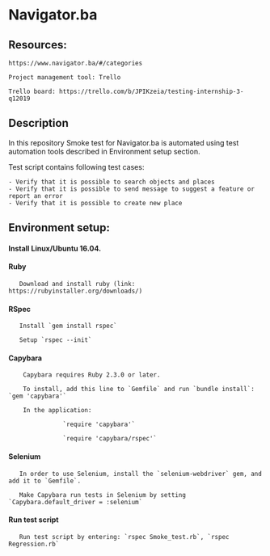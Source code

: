 # Navigator.ba
## Resources:

    https://www.navigator.ba/#/categories

    Project management tool: Trello

    Trello board: https://trello.com/b/JPIKzeia/testing-internship-3-q12019
    
## Description

In this repository Smoke test for Navigator.ba is automated using test automation tools described in Environment setup section.

Test script contains following test cases: 

    - Verify that it is possible to search objects and places
    - Verify that it is possible to send message to suggest a feature or report an error
    - Verify that it is possible to create new place







## Environment setup: 

#### Install Linux/Ubuntu 16.04.

#### Ruby  
          
       Download and install ruby (link: https://rubyinstaller.org/downloads/)

#### RSpec

       Install `gem install rspec`

       Setup `rspec --init`

#### Capybara 
            
        Capybara requires Ruby 2.3.0 or later. 

        To install, add this line to `Gemfile` and run `bundle install`:  `gem 'capybara'`

        In the application:

                   `require 'capybara'`
                   
                   `require 'capybara/rspec'`


#### Selenium
     
       In order to use Selenium, install the `selenium-webdriver` gem, and add it to `Gemfile`.
       
       Make Capybara run tests in Selenium by setting `Capybara.default_driver = :selenium`
       
              
          
#### Run test script

       Run test script by entering: `rspec Smoke_test.rb`, `rspec Regression.rb`
